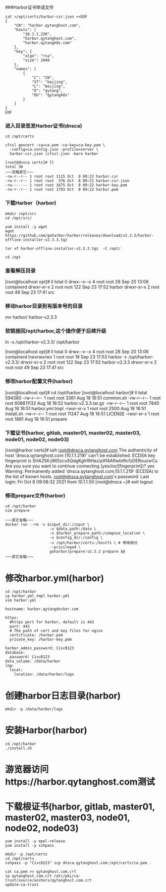 ###Harbor证书申请文件
```shell script
cat >/opt/certs/harbor-csr.json <<EOF
{
    "CN": "harbor.qytanghost.com",
    "hosts": [
        "10.1.1.220",
        "harbor.qytanghost.com",
        "harbor.qytangk8s.com"
    ],
    "key": {
        "algo": "rsa",
        "size": 2048
    },
    "names": [
        {
            "C": "CN",
            "ST": "beijing",
            "L": "beijing",
            "O": "qytang",
            "OU": "qytangk8s"
        }
    ]
}
EOF
```

### 进入目录签发Harbor证书(dnsca)
```shell script
cd /opt/certs

cfssl gencert -ca=ca.pem -ca-key=ca-key.pem \
  -config=ca-config.json -profile=server \
  harbor-csr.json |cfssl-json -bare harbor

[root@dnsca certs]# ll
total 36
~~~忽略其它~~~
-rw-r--r-- 1 root root 1115 Oct  8 09:22 harbor.csr
-rw-r--r-- 1 root root  376 Oct  8 09:21 harbor-csr.json
-rw------- 1 root root 1675 Oct  8 09:22 harbor-key.pem
-rw-r--r-- 1 root root 1793 Oct  8 09:22 harbor.pem

```

### 下载Harbor（harbor)
```shell
mkdir /opt/src
cd /opt/src/

yum install -y wget
wget https://github.com/goharbor/harbor/releases/download/v2.3.3/harbor-offline-installer-v2.3.3.tgz

tar xf harbor-offline-installer-v2.3.3.tgz  -C /opt/

cd /opt
```

### 查看解压目录
[root@localhost opt]# ll
total 0
drwx--x--x 4 root root  28 Sep 20 13:06 containerd
drwxr-xr-x 2 root root 122 Sep 23 17:52 harbor
drwxr-xr-x 2 root root  49 Sep 23 17:41 src

### 移动harbor目录到有版本号的目录
mv harbor/ harbor-v2.3.3

### 软链接回/opt/harbor,这个操作便于后续升级
ln -s /opt/harbor-v2.3.3/ /opt/harbor

[root@localhost opt]# ll
total 0
drwx--x--x 4 root root  28 Sep 20 13:06 containerd
lrwxrwxrwx 1 root root  19 Sep 23 17:53 harbor -> /opt/harbor-v2.3.3/
drwxr-xr-x 2 root root 122 Sep 23 17:52 harbor-v2.3.3
drwxr-xr-x 2 root root  49 Sep 23 17:41 src

### 修改harbor配置文件(harbor)
[root@localhost opt]# cd /opt/harbor
[root@localhost harbor]# ll
total 594380
-rw-r--r-- 1 root root      3361 Aug 18 16:51 common.sh
-rw-r--r-- 1 root root 608611132 Aug 18 16:52 harbor.v2.3.3.tar.gz
-rw-r--r-- 1 root root      7840 Aug 18 16:51 harbor.yml.tmpl
-rwxr-xr-x 1 root root      2500 Aug 18 16:51 install.sh
-rw-r--r-- 1 root root     11347 Aug 18 16:51 LICENSE
-rwxr-xr-x 1 root root      1881 Aug 18 16:51 prepare

### 下载证书(harbor, gitlab, master01, master02, master03, node01, node02, node03)
[root@harbor certs]# ssh root@dnsca.qytanghost.com
The authenticity of host 'dnsca.qytanghost.com (10.1.1.219)' can't be established.
ECDSA key fingerprint is SHA256:jWlSzcu5QdgKgh19Haz/pXf4AfIwbt9cfzDERxuzwCs.
Are you sure you want to continue connecting (yes/no/[fingerprint])? yes
Warning: Permanently added 'dnsca.qytanghost.com,10.1.1.219' (ECDSA) to the list of known hosts.
root@dnsca.qytanghost.com's password:
Last login: Fri Oct  8 09:08:32 2021 from 10.1.1.50
[root@dnsca ~]# exit
logout


### 修改prepare文件(harbor)
```shell
cd /opt/harbor
vim prepare
```

```shell
~~~其它省略~~~
docker run --rm -v $input_dir:/input \
                    -v $data_path:/data \
                    -v $harbor_prepare_path:/compose_location \
                    -v $config_dir:/config \
                    -v /opt/harbor/certs:/hostfs \ # 修改部分
                    --privileged \
                    goharbor/prepare:v2.3.3 prepare $@
~~~其它省略~~~
```

# 修改harbor.yml(harbor)
```shell
cd /opt/harbor
cp harbor.yml.tmpl harbor.yml
vim harbor.yml
```

```shell
hostname: harbor.qytangdocker.com

https:
  #https port for harbor, default is 443
  port: 443
  # The path of cert and key files for nginx
  certificate: /harbor.pem
  private_key: /harbor-key.pem

harbor_admin_password: Cisc0123
database:
  password: Cisc0123
data_volume: /data/harbor
log:
  local:
    location: /data/harbor/logs
```

# 创建harbor日志目录(harbor)
```shell
mkdir -p /data/harbor/logs
```

# 安装Harbor(harbor)
```shell
cd /opt/harbor
./install.sh 
```

# 游览器访问https://harbor.qytanghost.com测试

# 下载根证书(harbor, gitlab, master01, master02, master03, node01, node02, node03)
```shell
yum install -y epel-release
yum install -y sshpass

mkdir -p /opt/certs
cd /opt/certs
sshpass -p "Cisc0123" scp dnsca.qytanghost.com:/opt/certs/ca.pem .

cat ca.pem >> qytanghost.com.crt
cp qytanghost.com.crt /etc/pki/ca-trust/source/anchors/qytanghost.com.crt
update-ca-trust
```

